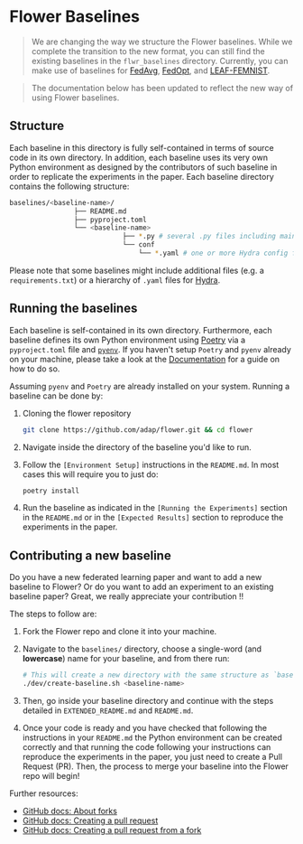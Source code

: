 # Flower Baselines


> We are changing the way we structure the Flower baselines. While we complete the transition to the new format, you can still find the existing baselines in the `flwr_baselines` directory. Currently, you can make use of baselines for [FedAvg](https://github.com/adap/flower/tree/main/baselines/flwr_baselines/flwr_baselines/publications/fedavg_mnist), [FedOpt](https://github.com/adap/flower/tree/main/baselines/flwr_baselines/flwr_baselines/publications/adaptive_federated_optimization), and [LEAF-FEMNIST](https://github.com/adap/flower/tree/main/baselines/flwr_baselines/flwr_baselines/publications/leaf/femnist).

> The documentation below has been updated to reflect the new way of using Flower baselines.


## Structure

Each baseline in this directory is fully self-contained in terms of source code in its own directory. In addition, each baseline uses its very own Python environment as designed by the contributors of such baseline in order to replicate the experiments in the paper. Each baseline directory contains the following structure:

```bash
baselines/<baseline-name>/
                ├── README.md
                ├── pyproject.toml
                └── <baseline-name>
                            ├── *.py # several .py files including main.py and __init__.py
                            └── conf
                                └── *.yaml # one or more Hydra config files
```
Please note that some baselines might include additional files (e.g. a `requirements.txt`) or a hierarchy of `.yaml` files for [Hydra](https://hydra.cc/).

## Running the baselines

Each baseline is self-contained in its own directory. Furthermore, each baseline defines its own Python environment using [Poetry](https://python-poetry.org/docs/) via a `pyproject.toml` file and  [`pyenv`](https://github.com/pyenv/pyenv). If you haven't setup `Poetry` and `pyenv` already on your machine, please take a look at the [Documentation](https://flower.ai/docs/baselines/how-to-use-baselines.html#setting-up-your-machine) for a guide on how to do so.

Assuming `pyenv` and `Poetry` are already installed on your system. Running a baseline can be done by:

1. Cloning the flower repository

    ```bash
    git clone https://github.com/adap/flower.git && cd flower
    ```

2. Navigate inside the directory of the baseline you'd like to run.
3. Follow the `[Environment Setup]` instructions in the `README.md`. In most cases this will require you to just do:

    ```bash
    poetry install
    ```
4. Run the baseline as indicated in the `[Running the Experiments]` section in the `README.md` or in the `[Expected Results]` section to reproduce the experiments in the paper.


## Contributing a new baseline

Do you have a new federated learning paper and want to add a new baseline to Flower? Or do you want to add an experiment to an existing baseline paper? Great, we really appreciate your contribution !!

The steps to follow are:

1. Fork the Flower repo and clone it into your machine.
2. Navigate to the `baselines/` directory, choose a single-word (and **lowercase**) name for your baseline, and from there run:

    ```bash
    # This will create a new directory with the same structure as `baseline_template`.
    ./dev/create-baseline.sh <baseline-name>
    ```
3. Then, go inside your baseline directory and continue with the steps detailed in `EXTENDED_README.md` and `README.md`.
4. Once your code is ready and you have checked that following the instructions in your `README.md` the Python environment can be created correctly and that running the code following your instructions can reproduce the experiments in the paper, you just need to create a Pull Request (PR). Then, the process to merge your baseline into the Flower repo will begin!


Further resources:
* [GitHub docs: About forks](https://docs.github.com/en/pull-requests/collaborating-with-pull-requests/working-with-forks/about-forks)
* [GitHub docs: Creating a pull request](https://docs.github.com/en/pull-requests/collaborating-with-pull-requests/proposing-changes-to-your-work-with-pull-requests/creating-a-pull-request)
* [GitHub docs: Creating a pull request from a fork](https://docs.github.com/en/pull-requests/collaborating-with-pull-requests/proposing-changes-to-your-work-with-pull-requests/creating-a-pull-request-from-a-fork)

